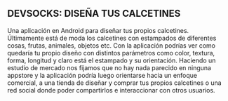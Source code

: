 ## DEVSOCKS: DISEÑA TUS CALCETINES

Una aplicación en Android para diseñar tus propios calcetines.  
Últimamente está de moda los calcetines con estampados de diferentes cosas, frutas, animales, objetos etc.
Con la aplicación podrías ver como quedaría tu propio diseño con distintos parámetros como color, textura,
forma, longitud y claro está el estampado y su orientación. 
Haciendo un estudio de mercado nos fijamos que no hay nada parecido en ninguna appstore y la aplicación podría
luego orientarse hacia un enfoque comercial, a una tienda de diseñar y comprar tus propios calcetines o una red social donde poder compartirlos
e interaccionar con otros usuarios.
